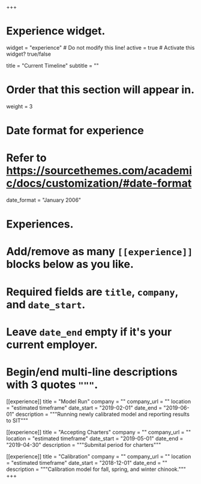 +++
# Experience widget.
widget = "experience"  # Do not modify this line!
active = true  # Activate this widget? true/false

title = "Current Timeline"
subtitle = ""

# Order that this section will appear in.
weight = 3

# Date format for experience
#   Refer to https://sourcethemes.com/academic/docs/customization/#date-format
date_format = "January 2006"

# Experiences.
#   Add/remove as many `[[experience]]` blocks below as you like.
#   Required fields are `title`, `company`, and `date_start`.
#   Leave `date_end` empty if it's your current employer.
#   Begin/end multi-line descriptions with 3 quotes `"""`.

[[experience]]
  title = "Model Run"
  company = ""
  company_url = ""
  location = "estimated timeframe"
  date_start = "2019-02-01"
  date_end = "2019-06-01"
  description = """Running newly calibrated model and reporting results to SIT"""

[[experience]]
  title = "Accepting Charters"
  company = ""
  company_url = ""
  location = "estimated timeframe"
  date_start = "2019-05-01"
  date_end = "2019-04-30"
  description = """Submital period for charters"""

[[experience]]
  title = "Calibration"
  company = ""
  company_url = ""
  location = "estimated timeframe"
  date_start = "2018-12-01"
  date_end = ""
  description = """Calibration model for fall, spring, and winter chinook."""
+++
